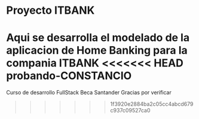 # Proyecto ITBANK
Aqui se desarrolla el modelado de la aplicacion de Home Banking para la compania ITBANK 
<<<<<<< HEAD
probando-CONSTANCIO
=======

Curso de desarrollo FullStack 
Beca Santander 
Gracias por verificar
>>>>>>> 1f3920e2884ba2c05cc4abcd679c937c09527ca0
 
